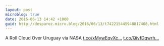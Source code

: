 ```yaml
---
layout: post
microblog: true
date: 2016-06-13 14:42 +1000
guid: http://desparoz.micro.blog/2016/06/13/t742215445948817408.html
---
```

A Roll Cloud Over Uruguay via NASA [t.co/xMywEqvXc...](https://t.co/xMywEqvXcR) [t.co/QivfDqwrh...](https://t.co/QivfDqwrhW)
